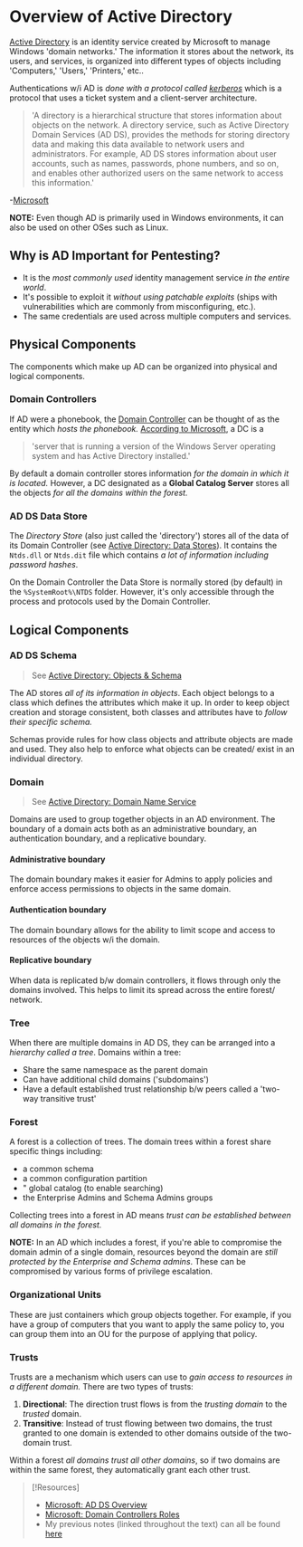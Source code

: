 
# Overview of Active Directory
[Active Directory](/computers/windows/active-directory/active-directory.md) is an identity service created by Microsoft to manage Windows 'domain networks.' The information it stores about the network, its users, and services, is organized into different types of objects including 'Computers,' 'Users,' 'Printers,' etc..

Authentications w/i AD is *done with a protocol called [kerberos](/networking/protocols/kerberos.md)* which is  a protocol that uses a ticket system and a client-server architecture.

> 'A directory is a hierarchical structure that stores information about objects on the network. A directory service, such as Active Directory Domain Services (AD DS), provides the methods for storing directory data and making this data available to network users and administrators. For example, AD DS stores information about user accounts, such as names, passwords, phone numbers, and so on, and enables other authorized users on the same network to access this information.'

-[Microsoft](https://learn.microsoft.com/en-us/windows-server/identity/ad-ds/get-started/virtual-dc/active-directory-domain-services-overview)

**NOTE:** Even though AD is primarily used in Windows environments, it can also be used on other OSes such as Linux.
## Why is AD Important for Pentesting?
- It is the *most commonly used* identity management service *in the entire world*. 
- It's possible to exploit it *without using patchable exploits* (ships with vulnerabilities which are commonly from misconfiguring, etc.).
- The same credentials are used across multiple computers and services.
## Physical Components
The components which make up AD can be organized into physical and logical components.
### Domain Controllers
If AD were a phonebook, the [Domain Controller](/computers/windows/active-directory/domain-controller.md) can be thought of as the entity which *hosts the phonebook.* [According to Microsoft](https://learn.microsoft.com/en-us/previous-versions/windows/it-pro/windows-server-2003/cc786438(v=ws.10)), a DC is a 

> 'server that is running a version of the Windows Server operating system and has Active Directory installed.'

By default a domain controller stores information *for the domain in which it is located.* However, a DC designated as a **Global Catalog Server** stores all the objects *for all the domains within the forest.*
### AD DS Data Store
The *Directory Store* (also just called the 'directory') stores all of the data of its Domain Controller (see [Active Directory: Data Stores](/computers/windows/active-directory/active-directory.md)). It contains the `Ntds.dll` or `Ntds.dit` file which contains *a lot of information including password hashes*.

On the Domain Controller the Data Store is normally stored (by default) in the `%SystemRoot%\NTDS` folder. However, it's only accessible through the process and protocols used by the Domain Controller.
## Logical Components
### AD DS Schema
> See [Active Directory: Objects & Schema](/computers/windows/active-directory/active-directory.md)

The AD stores *all of its information in objects*. Each object belongs to a class which defines the attributes which make it up. In order to keep object creation and storage consistent, both classes and attributes have to *follow their specific schema.*

Schemas provide rules for how class objects and attribute objects are made and used. They also help to enforce what objects can be created/ exist in an individual directory.
### Domain
> See [Active Directory: Domain Name Service](/computers/windows/active-directory/active-directory.md)

Domains are used to group together objects in an AD environment. The boundary of a domain acts both as an administrative boundary, an authentication boundary, and a replicative boundary.
#### Administrative boundary
The domain boundary makes it easier for Admins to apply policies and enforce access permissions to objects in the same domain.
#### Authentication boundary
The domain boundary allows for the ability to limit scope and access to resources of the objects w/i the domain.
#### Replicative boundary
When data is replicated b/w domain controllers, it flows through only the domains involved. This helps to limit its spread across the entire forest/ network.
### Tree
When there are multiple domains in AD DS, they can be arranged into a *hierarchy called a tree*. Domains within a tree:
- Share the same namespace as the parent domain
- Can have additional child domains ('subdomains')
- Have a default established trust relationship b/w peers called a 'two-way transitive trust'
### Forest
A forest is a collection of trees. The domain trees within a forest share specific things including:
- a common schema
- a common configuration partition
- " global catalog (to enable searching)
- the Enterprise Admins and Schema Admins groups

Collecting trees into a forest in AD means *trust can be established between all domains in the forest.*

**NOTE:** In an AD which includes a forest, if you're able to compromise the domain admin of a single domain, resources beyond the domain are *still protected by the Enterprise and Schema admins*. These can be compromised by various forms of privilege escalation.
### Organizational Units
These are just containers which group objects together. For example, if you have a group of computers that you want to apply the same policy to, you can group them into an OU for the purpose of applying that policy.
### Trusts
Trusts are a mechanism which users can use to *gain access to resources in a different domain.* There are two types of trusts:
1. **Directional**: The direction trust flows is from the *trusting domain* to the *trusted* domain.
2. **Transitive**: Instead of trust flowing between two domains, the trust granted to one domain is extended to other domains outside of the two-domain trust.

Within a forest *all domains trust all other domains*, so if two domains are within the same forest, they automatically grant each other trust.

> [!Resources]
> - [Microsoft: AD DS Overview](https://learn.microsoft.com/en-us/windows-server/identity/ad-ds/get-started/virtual-dc/active-directory-domain-services-overview)
> - [Microsoft: Domain Controllers Roles](https://learn.microsoft.com/en-us/previous-versions/windows/it-pro/windows-server-2003/cc786438(v=ws.10))
> - My previous notes (linked throughout the text) can all be found [here](https://github.com/trshpuppy/obsidian-notes)



